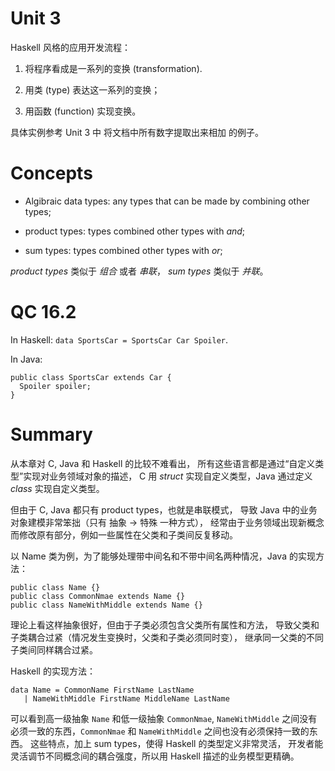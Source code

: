 # Unit 3

Haskell 风格的应用开发流程：

1. 将程序看成是一系列的变换 (transformation).

1. 用类 (type) 表达这一系列的变换；

1. 用函数 (function) 实现变换。

具体实例参考 Unit 3 中 将文档中所有数字提取出来相加 的例子。

# Concepts

* Algibraic data types: any types that can be made by combining other types;

* product types: types combined other types with *and*;

* sum types: types combined other types with *or*;

*product types* 类似于 *组合* 或者 *串联*，
*sum types* 类似于 *并联*。

# QC 16.2

In Haskell: `data SportsCar = SportsCar Car Spoiler`.

In Java:
```
public class SportsCar extends Car {
  Spoiler spoiler;
}
```

# Summary

从本章对 C, Java 和 Haskell 的比较不难看出，
所有这些语言都是通过“自定义类型”实现对业务领域对象的描述，
C 用 *struct* 实现自定义类型，Java 通过定义 *class* 实现自定义类型。

但由于 C, Java 都只有 product types，也就是串联模式，
导致 Java 中的业务对象建模非常笨拙（只有 抽象 -> 特殊 一种方式），
经常由于业务领域出现新概念而修改原有部分，例如一些属性在父类和子类间反复移动。

以 Name 类为例，为了能够处理带中间名和不带中间名两种情况，Java 的实现方法：
```
public class Name {}
public class CommonNmae extends Name {}
public class NameWithMiddle extends Name {}
```

理论上看这样抽象很好，但由于子类必须包含父类所有属性和方法，
导致父类和子类耦合过紧（情况发生变换时，父类和子类必须同时变），
继承同一父类的不同子类间同样耦合过紧。

Haskell 的实现方法：
```
data Name = CommonName FirstName LastName
   | NameWithMiddle FirstName MiddleName LastName
```

可以看到高一级抽象 `Name` 和低一级抽象 `CommonNmae`, `NameWithMiddle`
之间没有必须一致的东西，`CommonNmae` 和 `NameWithMiddle` 之间也没有必须保持一致的东西。
这些特点，加上 sum types，使得 Haskell 的类型定义非常灵活，
开发者能灵活调节不同概念间的耦合强度，所以用 Haskell 描述的业务模型更精确。
